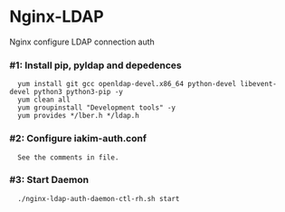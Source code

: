 # Nginx-LDAP
Nginx configure LDAP connection auth

### #1: Install pip, pyldap and depedences

      yum install git gcc openldap-devel.x86_64 python-devel libevent-devel python3 python3-pip -y
      yum clean all
      yum groupinstall "Development tools" -y
      yum provides */lber.h */ldap.h

### #2: Configure iakim-auth.conf

      See the comments in file.

### #3: Start Daemon

      ./nginx-ldap-auth-daemon-ctl-rh.sh start
      
